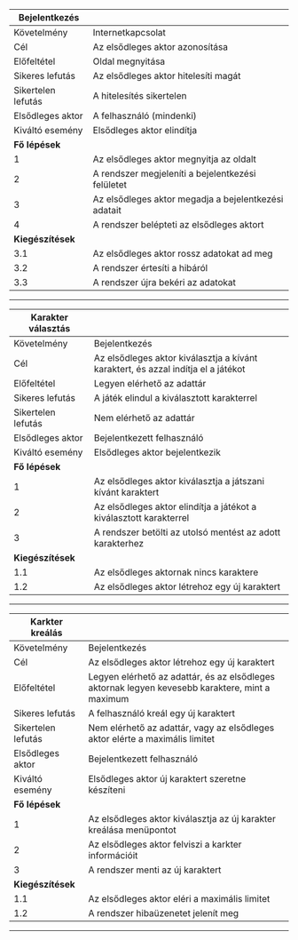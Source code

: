 |**Bejelentkezés**||
|---|---|
|Követelmény|Internetkapcsolat|
|Cél|Az elsődleges aktor azonosítása|
|Előfeltétel|Oldal megnyitása|
|Sikeres lefutás|Az elsődleges aktor hitelesíti magát|
|Sikertelen lefutás|A hitelesítés sikertelen|
|Elsődleges aktor|A felhasználó (mindenki)|
|Kiváltó esemény|Elsődleges aktor elindítja|
|**Fő lépések**||
|1|Az elsődleges aktor megnyitja az oldalt|
|2|A rendszer megjeleníti a bejelentkezési felületet|
|3|Az elsődleges aktor megadja a bejelentkezési adatait|
|4|A rendszer belépteti az elsődleges aktort|
|**Kiegészítések**||
|3.1|Az elsődleges aktor rossz adatokat ad meg |
|3.2|A rendszer értesíti a hibáról|
|3.3|A rendszer újra bekéri az adatokat|

---

|**Karakter választás**||
|---|---|
|Követelmény|Bejelentkezés|
|Cél|Az elsődleges aktor kiválasztja a kívánt karaktert, és azzal indítja el a játékot|
|Előfeltétel|Legyen elérhető az adattár|
|Sikeres lefutás|A játék elindul a kiválasztott karakterrel|
|Sikertelen lefutás|Nem elérhető az adattár|
|Elsődleges aktor|Bejelentkezett felhasználó|
|Kiváltó esemény|Elsődleges aktor bejelentkezik|
|**Fő lépések**||
|1|Az elsődleges aktor kiválasztja a játszani kívánt karaktert|
|2|Az elsődleges aktor elindítja a játékot a kiválasztott karakterrel|
|3|A rendszer betölti az utolsó mentést az adott karakterhez|
|**Kiegészítések**||
|1.1|Az elsődleges aktornak nincs karaktere|
|1.2|Az elsődleges aktor létrehoz egy új karaktert|

---

|**Karkter kreálás**||
|---|---|
|Követelmény|Bejelentkezés|
|Cél|Az elsődleges aktor létrehoz egy új karaktert|
|Előfeltétel|Legyen elérhető az adattár, és az elsődleges aktornak legyen kevesebb karaktere, mint a maximum|
|Sikeres lefutás|A felhasználó kreál egy új karaktert|
|Sikertelen lefutás|Nem elérhető az adattár, vagy az elsődleges aktor elérte a maximális limitet|
|Elsődleges aktor|Bejelentkezett felhasználó|
|Kiváltó esemény|Elsődleges aktor új karaktert szeretne készíteni|
|**Fő lépések**||
|1|Az elsődleges aktor kiválasztja az új karakter kreálása menüpontot|
|2|Az elsődleges aktor felviszi a karkter információit|
|3|A rendszer menti az új karaktert|
|**Kiegészítések**||
|1.1|Az elsődleges aktor eléri a maximális limitet|
|1.2|A rendszer hibaüzenetet jelenít meg|

---
